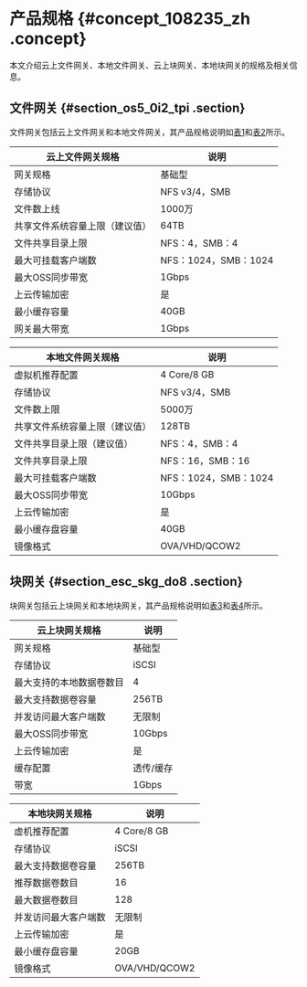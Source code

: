 # 产品规格 {#concept_108235_zh .concept}

本文介绍云上文件网关、本地文件网关、云上块网关、本地块网关的规格及相关信息。

## 文件网关 {#section_os5_0i2_tpi .section}

文件网关包括云上文件网关和本地文件网关，其产品规格说明如[表1](#table_prn_m3k_1kg)和[表2](#table_84y_4f8_avc)所示。

|云上文件网关规格|说明|
|--------|--|
|网关规格|基础型|标准型|增强型|性能型|
|存储协议|NFS v3/4，SMB|NFS v3/4，SMB|NFS v3/4，SMB|NFS v3/4，SMB|
|文件数上线|1000万|5000万|1亿|5亿|
|共享文件系统容量上限（建议值）|64TB|128TB|256TB|256TB|
|文件共享目录上限|NFS：4，SMB：4|NFS：8，SMB：8|NFS：16，SMB：16|NFS：16，SMB：16|
|最大可挂载客户端数|NFS：1024，SMB：1024|NFS：1024，SMB：1024|NFS：1024，SMB：1024|NFS：1024，SMB：1024|
|最大OSS同步带宽|1Gbps|2Gbps|5Gbps|10Gbps|
|上云传输加密|是|是|是|是|
|最小缓存容量|40GB|40GB|40GB|40GB|
|网关最大带宽|1Gbps|2Gbps|5Gbps|10Gbps|

|本地文件网关规格|说明|
|--------|--|
|虚拟机推荐配置|4 Core/8 GB|8 Core/16 GB|16 Core/32 GB|
|存储协议|NFS v3/4，SMB|NFS v3/4，SMB|NFS v3/4，SMB|
|文件数上限|5000万|5000万|5000万|
|共享文件系统容量上限（建议值）|128TB|128TB|128TB|
|文件共享目录上限（建议值）|NFS：4，SMB：4|NFS：8，SMB：8|NFS：16，SMB：16|
|文件共享目录上限|NFS：16，SMB：16|NFS：16，SMB：16|NFS：16，SMB：16|
|最大可挂载客户端数|NFS：1024，SMB：1024|NFS：1024，SMB：1024|NFS：1024，SMB：1024|
|最大OSS同步带宽|10Gbps|10Gbps|10Gbps|
|上云传输加密|是|是|是|
|最小缓存盘容量|40GB|40GB|40GB|
|镜像格式|OVA/VHD/QCOW2|OVA/VHD/QCOW2|OVA/VHD/QCOW2|

## 块网关 {#section_esc_skg_do8 .section}

块网关包括云上块网关和本地块网关，其产品规格说明如[表3](#table_p5d_qt5_j11)和[表4](#table_gj5_mbe_klr)所示。

|云上块网关规格|说明|
|-------|--|
|网关规格|基础型|标准型|增强型|性能型|
|存储协议|iSCSI|iSCSI|iSCSI|iSCSI|
|最大支持的本地数据卷数目|4|8|16|16|
|最大支持数据卷容量|256TB|256TB|256TB|256TB|
|并发访问最大客户端数|无限制|无限制|无限制|无限制|
|最大OSS同步带宽|10Gbps|10Gbps|10Gbps|10Gbps|
|上云传输加密|是|是|是|是|
|缓存配置|透传/缓存|透传/缓存|透传/缓存|透传/缓存|
|带宽|1Gbps|2Gbps|5Gbps|10Gbps|

|本地块网关规格|说明|
|-------|--|
|虚机推荐配置|4 Core/8 GB|8 Core/16 GB|16 Core/32 GB|
|存储协议|iSCSI|iSCSI|iSCSI|
|最大支持数据卷容量|256TB|256TB|256TB|
|推荐数据卷数目|16|64|128|
|最大数据卷数目|128|128|128|
|并发访问最大客户端数|无限制|无限制|无限制|
|上云传输加密|是|是|是|
|最小缓存盘容量|20GB|20GB|20GB|
|镜像格式|OVA/VHD/QCOW2|OVA/VHD/QCOW2|OVA/VHD/QCOW2|


